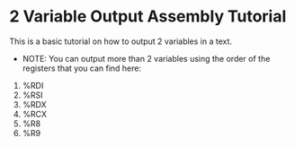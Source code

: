 # 2 Variable Output Assembly Tutorial
This is a basic tutorial on how to output 2 variables in a text.

- NOTE: You can output more than 2 variables using the order of the registers that you can find here:
1.  %RDI  
2.  %RSI  
3.  %RDX  
4.  %RCX  
5.  %R8  
6.  %R9
